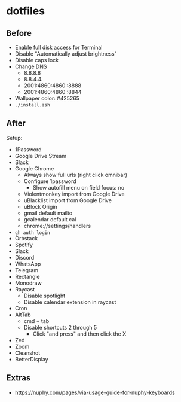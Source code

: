 # dotfiles

## Before

- Enable full disk access for Terminal
- Disable "Automatically adjust brightness"
- Disable caps lock
- Change DNS
  - 8.8.8.8
  - 8.8.4.4.
  - 2001:4860:4860::8888
  - 2001:4860:4860::8844
- Wallpaper color: #425265
- `./install.zsh`

## After

Setup:
- 1Password
- Google Drive Stream
- Slack
- Google Chrome
  - Always show full urls (right click omnibar)
  - Configure 1password
    - Show autofill menu on field focus: no
  - Violentmonkey import from Google Drive
  - uBlacklist import from Google Drive
  - uBlock Origin
  - gmail default mailto
  - gcalendar default cal
  - chrome://settings/handlers
- `gh auth login`
- Orbstack
- Spotify
- Slack
- Discord
- WhatsApp
- Telegram
- Rectangle
- Monodraw
- Raycast
  - Disable spotlight
  - Disable calendar extension in raycast
- Cron
- AltTab
  - cmd + tab
  - Disable shortcuts 2 through 5
    - Click "and press" and then click the X
- Zed
- Zoom
- Cleanshot
- BetterDisplay

## Extras

- https://nuphy.com/pages/via-usage-guide-for-nuphy-keyboards
